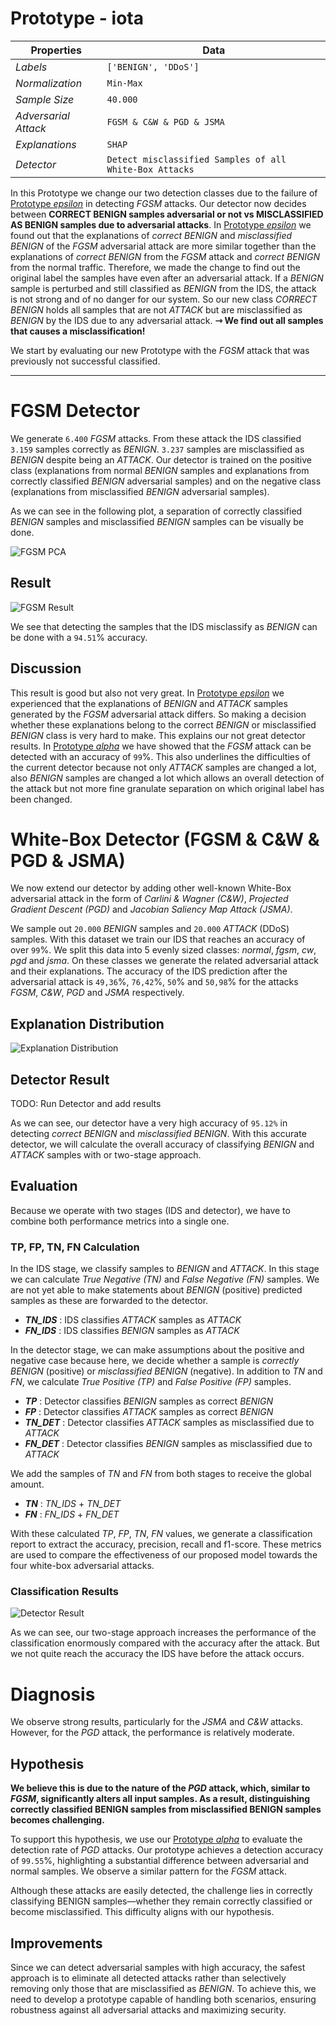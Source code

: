 # Prototype - iota

| Properties           | Data                 |
| -------------------- | -------------------- |
| *Labels*             | `['BENIGN', 'DDoS']` |
| *Normalization*      | `Min-Max`            |
| *Sample Size*        | `40.000`               |
| *Adversarial Attack* | `FGSM & C&W & PGD & JSMA`               |
| *Explanations*       | `SHAP`               |
| *Detector*           | `Detect misclassified Samples of all White-Box Attacks`|


In this Prototype we change our two detection classes due to the failure of [Prototype *epsilon*](Prototype%20-%20epsilon.md) in detecting *FGSM* attacks. Our detector now decides between **CORRECT BENIGN samples adversarial or not vs MISCLASSIFIED AS BENIGN samples due to adversarial attacks**. In [Prototype *epsilon*](Prototype%20-%20epsilon.md) we found out that the explanations of *correct BENIGN* and *misclassified BENIGN* of the *FGSM* adversarial attack are more similar together than the explanations of *correct BENIGN* from the *FGSM* attack and *correct BENIGN* from the normal traffic. Therefore, we made the change to find out the original label the samples have even after an adversarial attack. If a *BENIGN* sample is perturbed and still classified as *BENIGN* from the IDS, the attack is not strong and of no danger for our system. So our new class *CORRECT BENIGN* holds all samples that are not *ATTACK* but are misclassified as *BENIGN* by the IDS due to any adversarial attack. **⇾ We find out all samples that causes a misclassification!**

We start by evaluating our new Prototype with the *FGSM* attack that was previously not successful classified.

---
# FGSM Detector

We generate `6.400` *FGSM* attacks. From these attack the IDS classified `3.159` samples correctly as *BENIGN*. `3.237` samples are misclassified as *BENIGN* despite being an *ATTACK*. Our detector is trained on the positive class (explanations from normal *BENIGN* samples and explanations from correctly classified *BENIGN* adversarial samples) and on the negative class (explanations from misclassified *BENIGN* adversarial samples). 

As we can see in the following plot, a separation of correctly classified *BENIGN* samples and misclassified *BENIGN* samples can be visually be done.

![FGSM PCA](images/iota/fgsm_pca.png)

## Result

![FGSM Result](images/iota/fgsm_result.png)

We see that detecting the samples that the IDS misclassify as *BENIGN* can be done with a `94.51`% accuracy. 

## Discussion

This result is good but also not very great. In [Prototype *epsilon*](Prototype%20-%20epsilon.md) we experienced that the explanations of *BENIGN* and *ATTACK* samples generated by the *FGSM* adversarial attack differs. So making a decision whether these explanations belong to the correct *BENIGN* or misclassified *BENIGN* class is very hard to make. This explains our not great detector results. In [Prototype *alpha*](Prototype%20-%20alpha.md) we have showed that the *FGSM* attack can be detected with an accuracy of `99`%. This also underlines the difficulties of the current detector because not only *ATTACK* samples are changed a lot, also *BENIGN* samples are changed a lot which allows an overall detection of the attack but not more fine granulate separation on which original label has been changed.


# White-Box Detector (FGSM & C&W & PGD & JSMA)

We now extend our detector by adding other well-known White-Box adversarial attack in the form of *Carlini & Wagner (C&W)*, *Projected Gradient Descent (PGD)* and *Jacobian Saliency Map Attack (JSMA)*. 

We sample out `20.000` *BENIGN* samples and `20.000` *ATTACK* (DDoS) samples. With this dataset we train our IDS that reaches an accuracy of over `99`%. We split this data into 5 evenly sized classes: *normal*, *fgsm*, *cw*, *pgd* and *jsma*. On these classes we generate the related adversarial attack and their explanations. The accuracy of the IDS prediction after the adversarial attack is `49,36`%, `76,42`%, `50`% and `50,98`% for the attacks *FGSM*, *C&W*, *PGD* and *JSMA* respectively.

## Explanation Distribution

![Explanation Distribution](images/iota/explanation_pca.png)


## Detector Result 

TODO: Run Detector and add results

As we can see, our detector have a very high accuracy of `95.12%` in detecting *correct BENIGN* and *misclassified BENIGN*. With this accurate detector, we will calculate the overall accuracy of classifying *BENIGN* and *ATTACK* samples with or two-stage approach.

## Evaluation

Because we operate with two stages (IDS and detector), we have to combine both performance metrics into a single one.

### TP, FP, TN, FN Calculation

In the IDS stage, we classify samples to *BENIGN* and *ATTACK*. In this stage we can calculate *True Negative (TN)* and *False Negative (FN)* samples. We are not yet able to make statements about *BENIGN* (positive) predicted samples as these are forwarded to the detector. 
- ***TN_IDS*** : IDS classifies *ATTACK* samples as *ATTACK*
- ***FN_IDS*** : IDS classifies *BENIGN* samples as *ATTACK*

In the detector stage, we can make assumptions about the positive and negative case because here, we decide whether a sample is *correctly BENIGN* (positive) or *misclassified BENIGN* (negative). In addition to *TN* and *FN*, we calculate *True Positive (TP)* and *False Positive (FP)* samples.
- ***TP*** : Detector classifies *BENIGN* samples as correct *BENIGN*
- ***FP*** : Detector classifies *ATTACK* samples as correct *BENIGN*
- ***TN_DET*** : Detector classifies *ATTACK* samples as misclassified due to *ATTACK*
- ***FN_DET*** : Detector classifies *BENIGN* samples as misclassified due to *ATTACK*

We add the samples of *TN* and *FN* from both stages to receive the global amount.
- ***TN*** : *TN_IDS* + *TN_DET*
- ***FN*** : *FN_IDS* + *FN_DET*

With these calculated *TP*, *FP*, *TN*, *FN* values, we generate a classification report to extract the accuracy, precision, recall and f1-score. These metrics are used to compare the effectiveness of our proposed model towards the four white-box adversarial attacks.

### Classification Results

![Detector Result](images/iota/detector_result.png)

As we can see, our two-stage approach increases the performance of the classification enormously compared with the accuracy after the attack. But we not quite reach the accuracy the IDS have before the attack occurs.

# Diagnosis

We observe strong results, particularly for the *JSMA* and *C&W* attacks. However, for the *PGD* attack, the performance is relatively moderate.

## Hypothesis

**We believe this is due to the nature of the *PGD* attack, which, similar to *FGSM*, significantly alters all input samples. As a result, distinguishing correctly classified BENIGN samples from misclassified BENIGN samples becomes challenging.**

To support this hypothesis, we use our [Prototype *alpha*](Prototype%20-%20alpha.md) to evaluate the detection rate of *PGD* attacks. Our prototype achieves a detection accuracy of `99.55`%, highlighting a substantial difference between adversarial and normal samples. We observe a similar pattern for the *FGSM* attack.

Although these attacks are easily detected, the challenge lies in correctly classifying BENIGN samples—whether they remain correctly classified or become misclassified. This difficulty aligns with our hypothesis.

## Improvements

Since we can detect adversarial samples with high accuracy, the safest approach is to eliminate all detected attacks rather than selectively removing only those that are misclassified as *BENIGN*. To achieve this, we need to develop a prototype capable of handling both scenarios, ensuring robustness against all adversarial attacks and maximizing security.